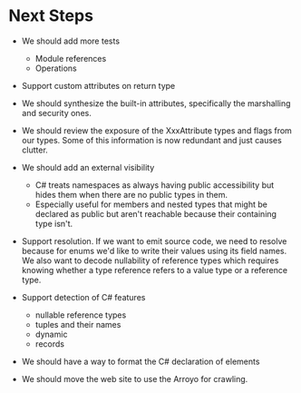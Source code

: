 # Next Steps

* We should add more tests
  - Module references
  - Operations

* Support custom attributes on return type

* We should synthesize the built-in attributes, specifically the marshalling
  and security ones.

* We should review the exposure of the XxxAttribute types and flags from our
  types. Some of this information is now redundant and just causes clutter.

* We should add an external visibility
  - C# treats namespaces as always having public accessibility but hides them
    when there are no public types in them.
  - Especially useful for members and nested types that might be declared as
    public but aren't reachable because their containing type isn't.

* Support resolution. If we want to emit source code, we need to resolve because
  for enums we'd like to write their values using its field names. We also want
  to decode nullability of reference types which requires knowing whether a
  type reference refers to a value type or a reference type.

* Support detection of C# features
  - nullable reference types
  - tuples and their names
  - dynamic
  - records

* We should have a way to format the C# declaration of elements

* We should move the web site to use the Arroyo for crawling.